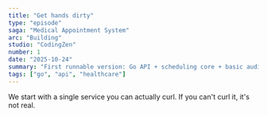 ```yaml
---
title: "Get hands dirty"
type: "episode"
saga: "Medical Appointment System"
arc: "Building"
studio: "CodingZen"
number: 1
date: "2025-10-24"
summary: "First runnable version: Go API + scheduling core + basic audit."
tags: ["go", "api", "healthcare"]
---
```


We start with a single service you can actually curl. If you can't curl it, it's not real.
